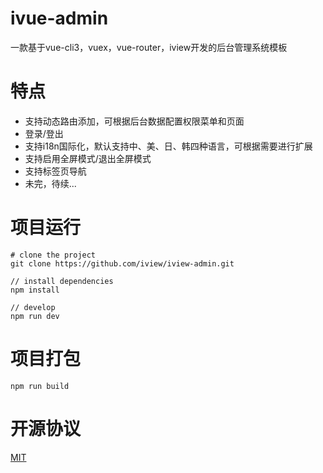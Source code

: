 # ivue-admin

一款基于vue-cli3，vuex，vue-router，iview开发的后台管理系统模板

# 特点

* 支持动态路由添加，可根据后台数据配置权限菜单和页面
* 登录/登出
* 支持i18n国际化，默认支持中、美、日、韩四种语言，可根据需要进行扩展
* 支持启用全屏模式/退出全屏模式
* 支持标签页导航
* 未完，待续...

# 项目运行

```
# clone the project
git clone https://github.com/iview/iview-admin.git

// install dependencies
npm install

// develop
npm run dev
```

# 项目打包

```
npm run build
```

# 开源协议

[MIT](https://opensource.org/licenses/MIT)
